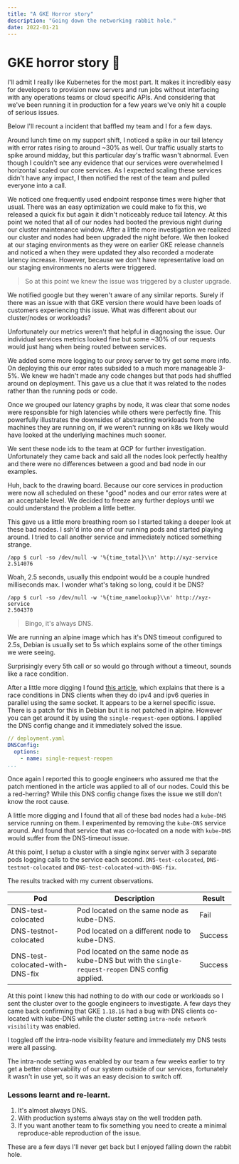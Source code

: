 ```yaml
---
title: "A GKE Horror story"
description: "Going down the networking rabbit hole."
date: 2022-01-21
---
```


# GKE horror story 🎃

I'll admit I really like Kubernetes for the most part. It makes it incredibly easy for developers to provision new servers and run jobs
without interfacing with any operations teams or cloud specific APIs. And considering that we've been running it in production for a few years we've only hit a couple of serious issues.

Below I'll recount a incident that baffled my team and I for a few days.

Around lunch time on my support shift, I noticed a spike in our tail latency with error rates rising to around ~30% as well. Our traffic usually starts to spike around midday, but this particular day's traffic wasn't abnormal. Even though I couldn't see any evidence that our services were overwhelmed I horizontal scaled our core services. As I expected scaling these services didn't have any impact, I then notified the rest of the team and pulled everyone into a call.

We noticed one frequently used endpoint response times were higher that usual. There was an easy optimization we could make to fix this, we released a quick fix but again it didn't noticeably reduce tail latency. At this point we noted that all of our nodes had booted the previous night during our cluster maintenance window. After a little more investigation we realized our cluster and nodes had been upgraded the night before. We then looked at our staging environments as they were on earlier GKE release channels and noticed a when they were updated they also recorded a moderate latency increase. However, because we don't have representative load on our staging environments no alerts were triggered.

> So at this point we knew the issue was triggered by a cluster upgrade. 

We notified google but they weren't aware of any similar reports. Surely if there was an issue with that GKE version there would have been loads of customers experiencing this issue. What was different about our cluster/nodes or workloads? 

Unfortunately our metrics weren't that helpful in diagnosing the issue. Our individual services metrics looked fine but some ~30% of our requests would just hang when being routed between services.

We added some more logging to our proxy server to try get some more info. On deploying this our error rates subsided to a much more manageable 3-5%. We knew we hadn't made any code changes but that pods had shuffled around on deployment. This gave us a clue that it was related to the nodes rather than the running pods or code. 

Once we grouped our latency graphs by node, it was clear that some nodes were responsible for high latencies while others were perfectly fine. This powerfully illustrates the downsides of abstracting workloads from the machines they are running on, if we weren't running on k8s we likely would have looked at the underlying machines much sooner.

We sent these node ids to the team at GCP for further investigation. Unfortunately they came back and said all the nodes look perfectly healthy and there were no differences between a good and bad node in our examples.

Huh, back to the drawing board. Because our core services in production were now all scheduled on these "good" nodes and our error rates were at an acceptable level. We decided to freeze any further deploys until we could understand the problem a little better.

This gave us a little more breathing room so I started taking a deeper look at these bad nodes. I ssh'd into one of our running pods and started playing around. I tried to call another service and immediately noticed something strange.

```
/app $ curl -so /dev/null -w '%{time_total}\\n' http://xyz-service
2.514076
```

Woah, 2.5 seconds, usually this endpoint would be a couple hundred milliseconds max. I wonder what's taking so long, could it be DNS? 

```
/app $ curl -so /dev/null -w '%{time_namelookup}\\n' http://xyz-service 
2.504370
```

> Bingo, it's always DNS.

We are running an alpine image which has it's DNS timeout configured to 2.5s, Debian is usually set to 5s which explains some of the other timings we were seeing.

Surprisingly every 5th call or so would go through without a timeout, sounds like a race condition.

After a little more digging I found [this article](http://web.archive.org/web/20210226064036/https://blog.quentin-machu.fr/2018/06/24/5-15s-DNS-lookups-on-kubernetes/), which explains that there is a race conditions in DNS clients when they do ipv4 and ipv6 queries in parallel using the same socket. It appears to be a kernel specific issue. There is a patch for this in Debian but it is not patched in alpine. However you can get around it by using the `single-request-open` options. I applied the DNS config change and it immediately solved the issue.

```yaml
// deployment.yaml
DNSConfig:
  options:
    - name: single-request-reopen
...
```

Once again I reported this to google engineers who assured me that the patch mentioned in the article was applied to all of our nodes. Could this be a red-herring? While this DNS config change fixes the issue we still don't know the root cause.

A little more digging and I found that all of these bad nodes had a `kube-DNS` service running on them. I experimented by removing the `kube-DNS` service around. And found that service that was co-located on a node with `kube-DNS` would suffer from the DNS-timeout issue.

At this point, I setup a cluster with a single nginx server with 3 separate pods logging calls to the service each second. `DNS-test-colocated`, `DNS-testnot-colocated` and `DNS-test-colocated-with-DNS-fix`.

The results tracked with my current observations.

| Pod                             | Description                                                                                       | Result  |
|---------------------------------|---------------------------------------------------------------------------------------------------|---------|
| DNS-test-colocated              | Pod located on the same node as kube-DNS.                                                         | Fail    |
| DNS-testnot-colocated           | Pod located on a different node to kube-DNS.                                                      | Success |
| DNS-test-colocated-with-DNS-fix | Pod located on the same node as kube-DNS but with the `single-request-reopen` DNS config applied. | Success |

At this point I knew this had nothing to do with our code or workloads so I sent the cluster over to the google engineers to investigate. A few days they came back confirming that GKE `1.18.16` had a bug with DNS clients co-located with kube-DNS while the cluster setting `intra-node network visibility` was enabled. 

I toggled off the intra-node visibility feature and immediately my DNS tests were all passing.

The intra-node setting was enabled by our team a few weeks earlier to try get a better observability of our system outside of our services, fortunately it wasn't in use yet, so it was an easy decision to switch off.

### Lessons learnt and re-learnt.

1. It's almost always DNS.
2. With production systems always stay on the well trodden path.
3. If you want another team to fix something you need to create a minimal reproduce-able reproduction of the issue.

These are a few days I'll never get back but I enjoyed falling down the rabbit hole.
